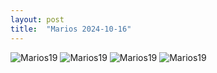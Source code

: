 ```yaml
---
layout: post
title:  "Marios 2024-10-16"
---
```



![Marios19]({{site.baseurl}}/assets/marios19.jpg)
![Marios19]({{site.baseurl}}/assets/marios19_.jpg)
![Marios19]({{site.baseurl}}/assets/marios19__.jpg)
![Marios19]({{site.baseurl}}/assets/marios19___.jpg)
